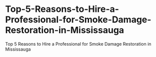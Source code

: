 # Top-5-Reasons-to-Hire-a-Professional-for-Smoke-Damage-Restoration-in-Mississauga
Top 5 Reasons to Hire a Professional for Smoke Damage Restoration in Mississauga

